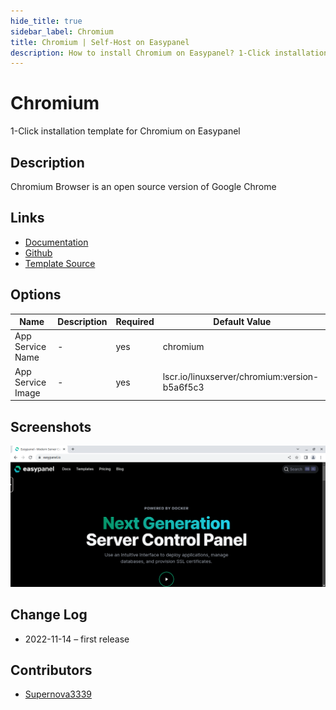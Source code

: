 ```yaml
---
hide_title: true
sidebar_label: Chromium
title: Chromium | Self-Host on Easypanel
description: How to install Chromium on Easypanel? 1-Click installation template for Chromium on Easypanel
---
```


<!-- generated -->

# Chromium

1-Click installation template for Chromium on Easypanel

## Description

Chromium Browser is an open source version of Google Chrome

## Links

- [Documentation](https://docs.linuxserver.io/images/docker-chromium)
- [Github](https://github.com/linuxserver/docker-chromium)
- [Template Source](https://github.com/easypanel-io/templates/tree/main/templates/chromium)

## Options

Name | Description | Required | Default Value
-|-|-|-
App Service Name | - | yes | chromium
App Service Image | - | yes | lscr.io/linuxserver/chromium:version-b5a6f5c3

## Screenshots

![Chromium Screenshot](./assets/screenshot.png)

## Change Log

- 2022-11-14 – first release

## Contributors

- [Supernova3339](https://github.com/Supernova3339)

